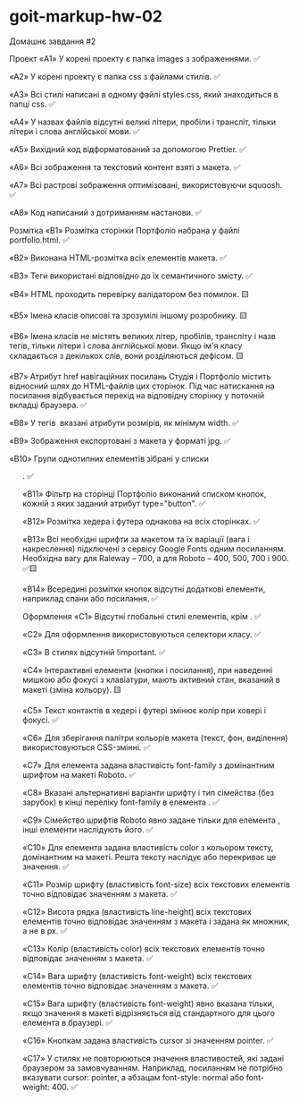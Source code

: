 # goit-markup-hw-02
Домашнє завдання #2

Проект
«A1» У корені проекту є папка images з зображеннями. ✅

«A2» У корені проекту є папка css з файлами стилів. ✅

«A3» Всі стилі написані в одному файлі styles.css, який знаходиться в папці css. ✅

«A4» У назвах файлів відсутні великі літери, пробіли і трансліт, тільки літери і слова англійської мови. ✅

«A5» Вихідний код відформатований за допомогою Prettier. ✅

«A6» Всі зображення та текстовий контент взяті з макета. ✅

«A7» Всі растрові зображення оптимізовані, використовуючи squoosh. ✅

«A8» Код написаний з дотриманням настанови. ✅

Розмітка
«B1» Розмітка сторінки Портфоліо набрана у файлі portfolio.html. ✅

«B2» Виконана HTML-розмітка всіх елементів макета. ✅

«B3» Теги використані відповідно до їх семантичного змісту. ✅

«B4» HTML проходить перевірку валідатором без помилок. 🟨

«B5» Імена класів описові та зрозумілі іншому розробнику. 🟨

«B6» Імена класів не містять великих літер, пробілів, трансліту і назв тегів, тільки літери і слова англійської мови. Якщо ім'я класу складається з декількох слів, вони розділяються дефісом. 🟨

«B7» Атрибут href навігаційних посилань Студія і Портфоліо містить відносний шлях до HTML-файлів цих сторінок. Під час натискання на посилання відбувається перехід на відповідну сторінку у поточній вкладці браузера. ✅

«B8» У тегів <img> вказані атрибути розмірів, як мінімум width. ✅

«B9» Зображення експортовані з макета у форматі jpg. ✅

«B10» Групи однотипних елементів зібрані у списки <ul>. ✅

«B11» Фільтр на сторінці Портфоліо виконаний списком кнопок, кожній з яких заданий атрибут type="button". ✅

«B12» Розмітка хедера і футера однакова на всіх сторінках. ✅

«B13» Всі необхідні шрифти за макетом та їх варіації (вага і накреслення) підключені з сервісу Google Fonts одним посиланням. Необхідна вагу для Raleway – 700, а для Roboto – 400, 500, 700 і 900. ✅🟨

«B14» Всередині розмітки кнопок відсутні додаткові елементи, наприклад спани або посилання. ✅

Оформлення
«C1» Відсутні глобальні стилі елементів, крім <body>. ✅

«C2» Для оформлення використовуються селектори класу. ✅

«C3» В стилях відсутній !important. ✅

«C4» Інтерактивні елементи (кнопки і посилання), при наведенні мишкою або фокусі з клавіатури, мають активний стан, вказаний в макеті (зміна кольору). 🟨

«С5» Текст контактів в хедері і футері змінює колір при ховері і фокусі. ✅

«C6» Для зберігання палітри кольорів макета (текст, фон, виділення) використовуються CSS-змінні. ✅

«С7» Для елемента <body> задана властивість font-family з домінантним шрифтом на макеті Roboto. ✅

«С8» Вказані альтернативні варіанти шрифту і тип сімейства (без зарубок) в кінці переліку font-family в елемента <body>. ✅

«С9» Сімейство шрифтів Roboto явно задане тільки для елемента <body>, інші елементи наслідують його. ✅

«С10» Для елемента <body> задана властивість color з кольором тексту, домінантним на макеті. Решта тексту наслідує або перекриває це значення. ✅

«С11» Розмір шрифту (властивість font-size) всіх текстових елементів точно відповідає значенням з макета. ✅

«С12» Висота рядка (властивість line-height) всіх текстових елементів точно відповідає значенням з макета і задана як множник, а не в px. ✅

«С13» Колір (властивість color) всіх текстових елементів точно відповідає значенням з макета. ✅

«С14» Вага шрифту (властивість font-weight) всіх текстових елементів точно відповідає значенням з макета. ✅

«С15» Вага шрифту (властивість font-weight) явно вказана тільки, якщо значення в макеті відрізняється від стандартного для цього елемента в браузері. ✅

«С16» Кнопкам задана властивість cursor зі значенням pointer. ✅

«С17» У стилях не повторюються значення властивостей, які задані браузером за замовчуванням. Наприклад, посиланням не потрібно вказувати cursor: pointer, а абзацам font-style: normal або font-weight: 400. ✅